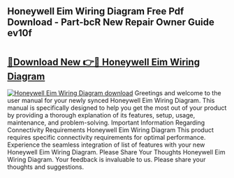 ## Honeywell Eim Wiring Diagram Free Pdf Download - Part-bcR New Repair Owner Guide ev10f

# <h2><a href="http://dfs9g8.blite.top/?on=Honeywell+Eim+Wiring+Diagram">🔗Download New 👉🔴 Honeywell Eim Wiring Diagram</a></h2>

[![Honeywell Eim Wiring Diagram download](https://i.imgur.com/lujVjoI.png)](http://dfs9g8.blite.top/?on=Honeywell+Eim+Wiring+Diagram)
Greetings and welcome to the user manual for your newly synced Honeywell Eim Wiring Diagram. This manual is specifically designed to help you get the most out of your product by providing a thorough explanation of its features, setup, usage, maintenance, and problem-solving. Important Information Regarding Connectivity Requirements Honeywell Eim Wiring Diagram This product requires specific connectivity requirements for optimal performance. Experience the seamless integration of list of features with your new Honeywell Eim Wiring Diagram. Please Share Your Thoughts Honeywell Eim Wiring Diagram. Your feedback is invaluable to us. Please share your thoughts and suggestions.
